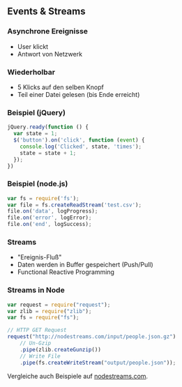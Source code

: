 ## Events & Streams

### Asynchrone Ereignisse

- User klickt
- Antwort von Netzwerk

### Wiederholbar

- 5 Klicks auf den selben Knopf
- Teil einer Datei gelesen (bis Ende erreicht)

### Beispiel (jQuery)

```javascript
jQuery.ready(function () {
  var state = 1;
  $('button').on('click', function (event) {
    console.log('Clicked', state, 'times');
    state = state + 1;
  });
})
```

### Beispiel (node.js)

```javascript
var fs = require('fs');
var file = fs.createReadStream('test.csv');
file.on('data', logProgress);
file.on('error', logError);
file.on('end', logSuccess);
```

### Streams

- "Ereignis-Fluß"
- Daten werden in Buffer gespeichert (Push/Pull)
- Functional Reactive Programming

### Streams in Node

```javascript
var request = require("request");
var zlib = require("zlib");
var fs = require("fs");

// HTTP GET Request
request("http://nodestreams.com/input/people.json.gz")
    // Un-Gzip
    .pipe(zlib.createGunzip())
    // Write File
    .pipe(fs.createWriteStream("output/people.json"));
```

Vergleiche auch Beispiele auf [nodestreams.com](http://nodestreams.com/).



